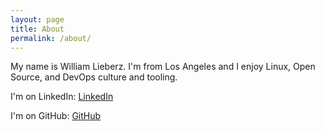 ```yaml
---
layout: page
title: About
permalink: /about/
---
```


My name is William Lieberz. I'm from Los Angeles and I enjoy Linux, Open Source, and DevOps culture and tooling.

I'm on LinkedIn:
[LinkedIn](https://www.linkedin.com/in/william-lieberz-44b91861/)

I'm on GitHub:
[GitHub](https://github.com/wlieberz)